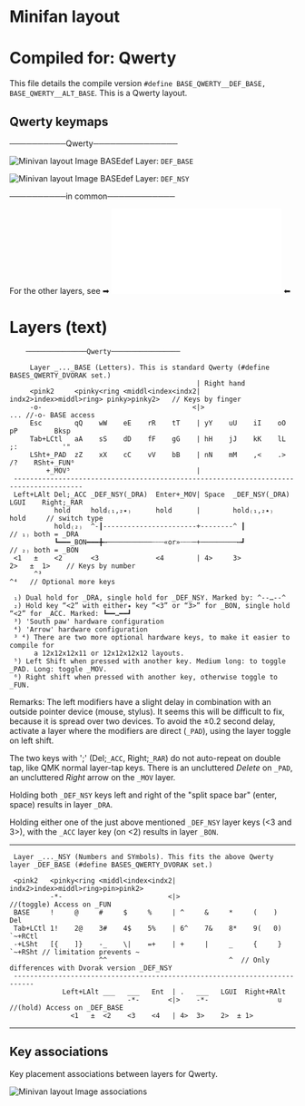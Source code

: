 # Minifan layout

Compiled for: Qwerty
====================

This file details the compile version `#define BASE_QWERTY__DEF_BASE, BASE_QWERTY__ALT_BASE`.
This is a Qwerty layout.

Qwerty keymaps
--------------

──────────Qwerty───────────────

![Minivan layout Image BASEdef](http://socialism.nl/misc/minivan/minivan_base_layer_qwerty_va.jpg)
Layer: `DEF_BASE`

![Minivan layout Image BASEdef](http://socialism.nl/misc/minivan/minivan_nsy_layer_qwerty_va.jpg)
Layer: `DEF_NSY`

──────────in common────────────

For the other layers, see ➡ ![readme.md](./readme.md) ⬅

Layers (text)
=============

        ───────────────Qwerty─────────────────

         Layer _..._BASE (Letters). This is standard Qwerty (#define BASES_QWERTY_DVORAK set.)
                                                  | Right hand
         <pink2     <pinky<ring <middl<index<indx2| indx2>index>middl>ring> pinky>pinky2>   // Keys by finger
         -o-                                     <|>                                    ... //-o- BASE access
         Esc        qQ    wW    eE    rR    tT    | yY    uU    iI    oO    pP         Bksp
         Tab+LCtl   aA    sS    dD    fF    gG    | hH    jJ    kK    lL    ;:           '"
         LSht+_PAD  zZ    xX    cC    vV    bB    | nN    mM    ,<    .>    /?    RSht+_FUN⁶
             +_MOV⁵                               |
     ---------------------------------------------------------------------------------------
     Left+LAlt Del;_ACC _DEF_NSY(_DRA)  Enter+_MOV| Space  _DEF_NSY(_DRA) LGUI    Right;_RAR 
               hold     hold₍₁,₂٭₎      hold      |        hold₍₁,₂٭₎             hold     // switch type
               hold₍₂₎  ^-┃-----------------------+--------^ ┃                          // ₁₎ both = _DRA
               ┗━━━_BON━━━╋┅───────────┄┄┄«or»┄┄┄─+─────────┅┛                          // ₂₎ both = _BON
     <1   ±    <2       <3              <4        | 4>     3>             2>   ±  1>    // Keys by number
          ^³                                                                   ^⁴   // Optional more keys

     ₁) Dual hold for _DRA, single hold for _DEF_NSY. Marked by: ^--…--^
     ₂) Hold key “<2” with either٭ key “<3” or “3>” for _BON, single hold “<2” for _ACC. Marked: ┗━━…━━┛
     ³) 'South paw' hardware configuration 
     ⁴) 'Arrow' hardware configuration 
     ³ ⁴) There are two more optional hardware keys, to make it easier to compile for
          a 12x12x12x11 or 12x12x12x12 layouts.
     ⁵) Left Shift when pressed with another key. Medium long: to toggle _PAD. Long: toggle _MOV.
     ⁶) Right shift when pressed with another key, otherwise toggle to _FUN.

Remarks: The left modifiers have a slight delay in combination with an outside pointer device (mouse, stylus).
It seems this will be difficult to fix, because it is spread over two devices. To avoid the
±0.2 second delay, activate a layer where the modifiers are direct (`_PAD`), using the layer toggle on left shift. 

The two keys with ';' (Del;`_ACC`, Right;`_RAR`) do not auto-repeat on double tap, like QMK normal layer-tap keys.
There is an uncluttered _Delete_ on `_PAD`, an uncluttered _Right_ arrow on the `_MOV` layer.

Holding both `_DEF_NSY` keys left and right of the "split space bar" (enter, space) results in layer `_DRA`.

Holding either one of the just above mentioned `_DEF_NSY` layer keys (<3 and 3>), with the `_ACC` layer key
(on <2) results in layer `_BON`.


- - -


     Layer _..._NSY (Numbers and SYmbols). This fits the above Qwerty layer _DEF_BASE (#define BASES_QWERTY_DVORAK set.)
    
     <pink2   <pinky<ring <middl<index<indx2| indx2>index>middl>ring>pin>pink2>
              -*-                          <|>                                  //(toggle) Access on _FUN
     BASE     !     @     #     $     %     | ^     &     *     (    )       Del
     Tab+LCtl 1!    2@    3#    4$    5%    | 6^    7&    8*    9(   0)  `~+RCtl
     -+LSht   [{    ]}    -_    \|    =+    | +     |     _     {     }  `~+RSht // limitation prevents ~
                          ^^                              ^  // Only differences with Dvorak version _DEF_NSY
     ---------------------------------------------------------------------------
                 Left+LAlt ___   ___   Ent  | .   ___   LGUI  Right+RAlt
                                 -*-       <|>    -*-                 u      //(hold) Access on _DEF_BASE
                   <1   ±  <2    <3    <4   | 4>  3>    2>  ± 1>  



- - -

Key associations
----------------
Key placement associations between layers for Qwerty.

![Minivan layout Image associations](http://socialism.nl/misc/minivan/minivan-relationships_qwerty_1500_va.jpg)


